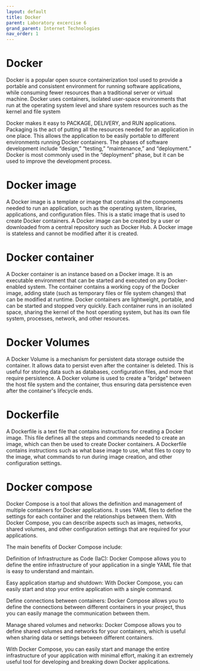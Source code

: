 ```yaml
---
layout: default
title: Docker
parent: Laboratory excercise 6
grand_parent: Internet Technologies
nav_order: 1
---
```


# Docker

Docker is a popular open source containerization tool used to provide a portable and consistent environment for running software applications, while consuming fewer resources than a traditional server or virtual machine. Docker uses containers, isolated user-space environments that run at the operating system level and share system resources such as the kernel and file system

Docker makes it easy to PACKAGE, DELIVERY, and RUN applications. Packaging is the act of putting all the resources needed for an application in one place. This allows the application to be easily portable to different environments running Docker containers. The phases of software development include “design,” “testing,” “maintenance,” and “deployment.” Docker is most commonly used in the “deployment” phase, but it can be used to improve the development process.

# Docker image

A Docker image is a template or image that contains all the components needed to run an application, such as the operating system, libraries, applications, and configuration files. This is a static image that is used to create Docker containers. A Docker image can be created by a user or downloaded from a central repository such as Docker Hub. A Docker image is stateless and cannot be modified after it is created.

# Docker container

A Docker container is an instance based on a Docker image. It is an executable environment that can be started and executed on any Docker-enabled system. The container contains a working copy of the Docker image, adding state (such as temporary files or file system changes) that can be modified at runtime. Docker containers are lightweight, portable, and can be started and stopped very quickly. Each container runs in an isolated space, sharing the kernel of the host operating system, but has its own file system, processes, network, and other resources.

# Docker Volumes

A Docker Volume is a mechanism for persistent data storage outside the container. It allows data to persist even after the container is deleted. This is useful for storing data such as databases, configuration files, and more that require persistence. A Docker volume is used to create a "bridge" between the host file system and the container, thus ensuring data persistence even after the container's lifecycle ends.

# Dockerfile

A Dockerfile is a text file that contains instructions for creating a Docker image. This file defines all the steps and commands needed to create an image, which can then be used to create Docker containers. A Dockerfile contains instructions such as what base image to use, what files to copy to the image, what commands to run during image creation, and other configuration settings.

# Docker compose

Docker Compose is a tool that allows the definition and management of multiple containers for Docker applications. It uses YAML files to define the settings for each container and the relationships between them. With Docker Compose, you can describe aspects such as images, networks, shared volumes, and other configuration settings that are required for your applications.

The main benefits of Docker Compose include:

Definition of Infrastructure as Code (IaC): Docker Compose allows you to define the entire infrastructure of your application in a single YAML file that is easy to understand and maintain.

Easy application startup and shutdown: With Docker Compose, you can easily start and stop your entire application with a single command.

Define connections between containers: Docker Compose allows you to define the connections between different containers in your project, thus you can easily manage the communication between them.

Manage shared volumes and networks: Docker Compose allows you to define shared volumes and networks for your containers, which is useful when sharing data or settings between different containers.

With Docker Compose, you can easily start and manage the entire infrastructure of your application with minimal effort, making it an extremely useful tool for developing and breaking down Docker applications.
